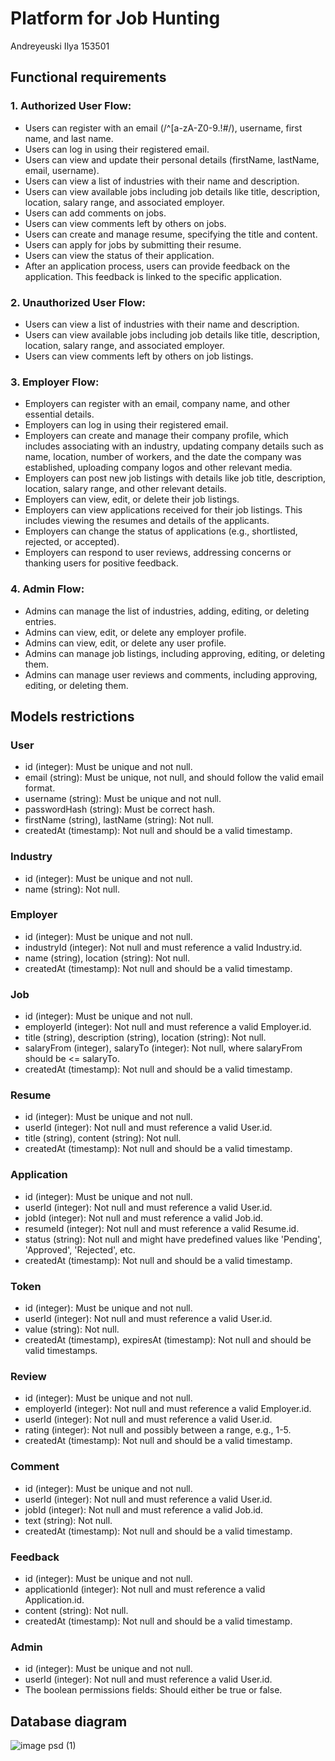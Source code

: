 # Platform for Job Hunting

Andreyeuski Ilya 153501

## Functional requirements

### 1. Authorized User Flow:
- Users can register with an email (/^[a-zA-Z0-9.!#$%&'*+/=?^_`{|}~-]+@[a-zA-Z0-9-]+(?:\.[a-zA-Z0-9-]+)*$/), username, first name, and last name.
- Users can log in using their registered email.
- Users can view and update their personal details (firstName, lastName, email, username).
- Users can view a list of industries with their name and description.
- Users can view available jobs including job details like title, description, location, salary range, and associated employer.
- Users can add comments on jobs.
- Users can view comments left by others on jobs.
- Users can create and manage resume, specifying the title and content.
- Users can apply for jobs by submitting their resume.
- Users can view the status of their application.
- After an application process, users can provide feedback on the application. This feedback is linked to the specific application.

### 2. Unauthorized User Flow:
- Users can view a list of industries with their name and description.
- Users can view available jobs including job details like title, description, location, salary range, and associated employer.
- Users can view comments left by others on job listings.

### 3. Employer Flow:
- Employers can register with an email, company name, and other essential details.
- Employers can log in using their registered email.
- Employers can create and manage their company profile, which includes associating with an industry, updating company details such as name, location, number of workers, and the date the company was established, uploading company logos and other relevant media.
- Employers can post new job listings with details like job title, description, location, salary range, and other relevant details.
- Employers can view, edit, or delete their job listings.
- Employers can view applications received for their job listings. This includes viewing the resumes and details of the applicants.
- Employers can change the status of applications (e.g., shortlisted, rejected, or accepted).
- Employers can respond to user reviews, addressing concerns or thanking users for positive feedback.

### 4. Admin Flow:
- Admins can manage the list of industries, adding, editing, or deleting entries.
- Admins can view, edit, or delete any employer profile.
- Admins can view, edit, or delete any user profile.
- Admins can manage job listings, including approving, editing, or deleting them.
- Admins can manage user reviews and comments, including approving, editing, or deleting them.

## Models restrictions

### User
- id (integer): Must be unique and not null.
- email (string): Must be unique, not null, and should follow the valid email format.
- username (string): Must be unique and not null.
- passwordHash (string): Must be correct hash.
- firstName (string), lastName (string): Not null.
- createdAt (timestamp): Not null and should be a valid timestamp.

### Industry
- id (integer): Must be unique and not null.
- name (string): Not null.

### Employer
- id (integer): Must be unique and not null.
- industryId (integer): Not null and must reference a valid Industry.id.
- name (string), location (string): Not null.
- createdAt (timestamp): Not null and should be a valid timestamp.

### Job
- id (integer): Must be unique and not null.
- employerId (integer): Not null and must reference a valid Employer.id.
- title (string), description (string), location (string): Not null.
- salaryFrom (integer), salaryTo (integer): Not null, where salaryFrom should be <= salaryTo.
- createdAt (timestamp): Not null and should be a valid timestamp.

### Resume
- id (integer): Must be unique and not null.
- userId (integer): Not null and must reference a valid User.id.
- title (string), content (string): Not null.
- createdAt (timestamp): Not null and should be a valid timestamp.

### Application
- id (integer): Must be unique and not null.
- userId (integer): Not null and must reference a valid User.id.
- jobId (integer): Not null and must reference a valid Job.id.
- resumeId (integer): Not null and must reference a valid Resume.id.
- status (string): Not null and might have predefined values like 'Pending', 'Approved', 'Rejected', etc.
- createdAt (timestamp): Not null and should be a valid timestamp.

### Token
- id (integer): Must be unique and not null.
- userId (integer): Not null and must reference a valid User.id.
- value (string): Not null.
- createdAt (timestamp), expiresAt (timestamp): Not null and should be valid timestamps.

### Review
- id (integer): Must be unique and not null.
- employerId (integer): Not null and must reference a valid Employer.id.
- userId (integer): Not null and must reference a valid User.id.
- rating (integer): Not null and possibly between a range, e.g., 1-5.
- createdAt (timestamp): Not null and should be a valid timestamp.

### Comment
- id (integer): Must be unique and not null.
- userId (integer): Not null and must reference a valid User.id.
- jobId (integer): Not null and must reference a valid Job.id.
- text (string): Not null.
- createdAt (timestamp): Not null and should be a valid timestamp.

### Feedback
- id (integer): Must be unique and not null.
- applicationId (integer): Not null and must reference a valid Application.id.
- content (string): Not null.
- createdAt (timestamp): Not null and should be a valid timestamp.

### Admin
- id (integer): Must be unique and not null.
- userId (integer): Not null and must reference a valid User.id.
- The boolean permissions fields: Should either be true or false.

## Database diagram

![image psd (1)](https://github.com/ilyevskii/job-hunter/assets/95957223/90517e51-fa1c-4ce1-8949-b4b9d0cb8b0b)


